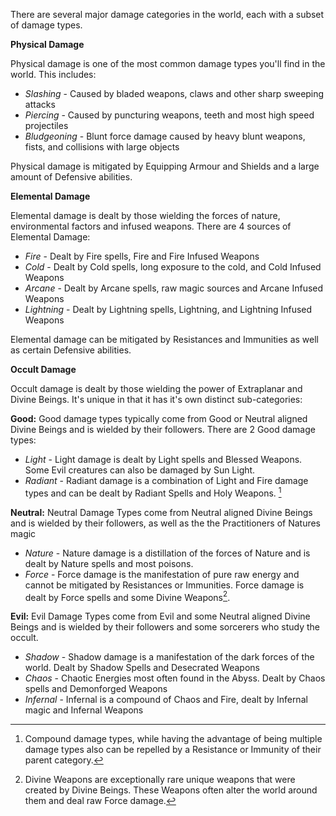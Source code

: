 
There are several major damage categories in the world, each with a subset of damage types.

**Physical Damage**

Physical damage is one of the most common damage types you'll find in the world. This includes:

- *Slashing* - Caused by bladed weapons, claws and other sharp sweeping attacks
- *Piercing* - Caused by puncturing weapons, teeth and most high speed projectiles
- *Bludgeoning* - Blunt force damage caused by heavy blunt weapons, fists, and collisions with large objects

Physical damage is mitigated by Equipping Armour and Shields and a large amount of Defensive abilities.

**Elemental Damage**

Elemental damage is dealt by those wielding the forces of nature, environmental factors and infused weapons. There are 4 sources of Elemental Damage:

- *Fire* - Dealt by Fire spells, Fire and Fire Infused Weapons
- *Cold* - Dealt by Cold spells, long exposure to the cold, and Cold Infused Weapons
- *Arcane* - Dealt by Arcane spells, raw magic sources and Arcane Infused Weapons
- *Lightning* - Dealt by Lightning spells, Lightning, and Lightning Infused Weapons

Elemental damage can be mitigated by Resistances and Immunities as well as certain Defensive abilities.

**Occult Damage**

Occult damage is dealt by those wielding the power of Extraplanar and Divine Beings. It's unique in that it has it's own distinct sub-categories:

**Good:**
Good damage types typically come from Good or Neutral aligned Divine Beings and is wielded by their followers. There are 2 Good damage types:

- *Light* - Light damage is dealt by Light spells and Blessed Weapons. Some Evil creatures can also be damaged by Sun Light.
- *Radiant* - Radiant damage is a combination of Light and Fire damage types and can be dealt by Radiant Spells and Holy Weapons. [^1]

**Neutral:**
Neutral Damage Types come from Neutral aligned Divine Beings and is wielded by their followers, as well as the the Practitioners of Natures magic

- *Nature* - Nature damage is a distillation of the forces of Nature and is dealt by Nature spells and most poisons.
- *Force* - Force damage is the manifestation of pure raw energy and cannot be mitigated by Resistances or Immunities. Force damage is dealt by Force spells and some Divine Weapons[^2].

**Evil:** 
Evil Damage Types come from Evil and some Neutral aligned Divine Beings and is wielded by their followers and some sorcerers who study the occult.

- *Shadow* - Shadow damage is a manifestation of the dark forces of the world. Dealt by Shadow Spells and Desecrated Weapons
- *Chaos* - Chaotic Energies most often found in the Abyss. Dealt by Chaos spells and Demonforged Weapons
- *Infernal* - Infernal is a compound of Chaos and Fire, dealt by Infernal magic and Infernal Weapons


[^1]:  Compound damage types, while having the advantage of being multiple damage types also can be repelled by a Resistance or Immunity of their parent category.
[^2]:  Divine Weapons are exceptionally rare unique weapons that were created by Divine Beings. These Weapons often alter the world around them and deal raw Force damage.